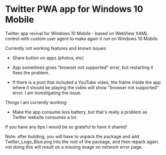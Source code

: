 # Twitter PWA app for Windows 10 Mobile

Twitter app revival for Windows 10 Mobile - based on WebView XAML control with custom user agent to make again it run on Windows 10 Mobile.

Currently not working features and known issues:

- Share button on apps (photos, etc)

- App sometimes gives "browser not supported" error, but restarting it fixes the problem.

- If there is a post that included a YouTube video, the frame inside the app where it should be playing the video will show "browser not supported" error. I am investigating the issue.

Things I am currently working:


- Make the app consume less battery, but that's really a problem as Twitter website consumes a lot.

If you have any tips I would be so grateful to have it shared!

Note: after building, you will have to unpack the package and add Twitter_Logo_Blue.png into the root of the package, and then repack again. not doing this will result on a missing image on network error page.
